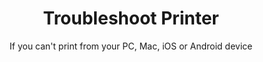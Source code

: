---sort_key: 32layout: "sku"id: troubleshoot-printer-printertitle: "Troubleshoot Printer"heading: "Troubleshoot Printer"subtitle: "If you can't print from your PC, Mac, iOS or Android device"category: "On-Demand Support"category_description: "Technical support at on-demand rates."features: - feature: "Perform troubleshooting steps to isolate printer issue." - feature: "Resolve printer driver, software, network or configuration issues." - feature: "If printer hardware is faulty, then we provide a quote for repair or replacement."price: "99"unit: "printer"---